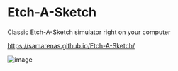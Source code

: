 # Etch-A-Sketch
Classic Etch-A-Sketch simulator right on your computer

https://samarenas.github.io/Etch-A-Sketch/

![image](https://user-images.githubusercontent.com/72722841/193959437-58560e6a-14c3-451f-b295-289103df6d2b.png)
